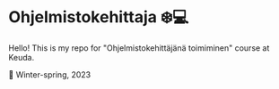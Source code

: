 # Ohjelmistokehittaja :snowflake::computer:

Hello! This is my repo for "Ohjelmistokehittäjänä toimiminen" course at Keuda. 

:date: Winter-spring, 2023 
